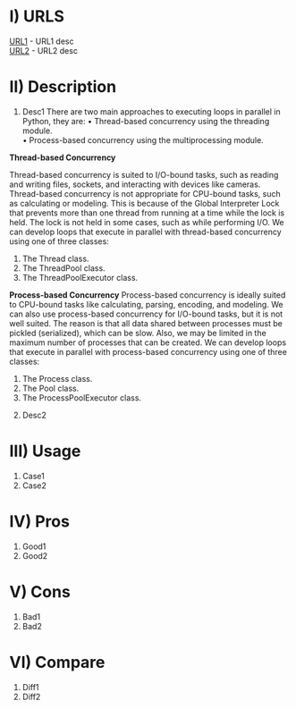 # I) URLS
[URL1](https://usrl1.com/) - URL1 desc\
[URL2](https://usrl2.com/) - URL2 desc


# II) Description
1) Desc1
There are two main approaches to executing loops in parallel in Python, they are:
• Thread-based concurrency using the threading module. \
• Process-based concurrency using the multiprocessing module.


**Thread-based Concurrency**

Thread-based concurrency is suited to I/O-bound tasks, such as reading and writing files, sockets, and interacting with devices like cameras.
Thread-based concurrency is not appropriate for CPU-bound tasks, such as calculating or modeling. This is because of the Global Interpreter Lock that prevents more than one thread
from running at a time while the lock is held. The lock is not held in some cases, such as
while performing I/O.
We can develop loops that execute in parallel with thread-based concurrency using one of
three classes:
1. The Thread class.
2. The ThreadPool class.
3. The ThreadPoolExecutor class.

**Process-based Concurrency**
Process-based concurrency is ideally suited to CPU-bound tasks like calculating, parsing, encoding, and modeling.
We can also use process-based concurrency for I/O-bound tasks, but it is not well suited.
The reason is that all data shared between processes must be pickled (serialized), which can
be slow. Also, we may be limited in the maximum number of processes that can be created.
We can develop loops that execute in parallel with process-based concurrency using one of
three classes:
1. The Process class.
2. The Pool class.
3. The ProcessPoolExecutor class.

2) Desc2


# III) Usage
1) Case1
2) Case2

# IV) Pros
1) Good1
2) Good2

# V) Cons
1) Bad1
2) Bad2

# VI) Compare
1) Diff1
2) Diff2
